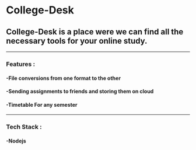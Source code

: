 # College-Desk

## College-Desk is a place were we can find all the necessary tools for your online study.

---

### Features :

#### -File conversions from one format to the other

#### -Sending assignments to friends and storing them on cloud

#### -Timetable For any semester

---

### Tech Stack :

#### -Nodejs
